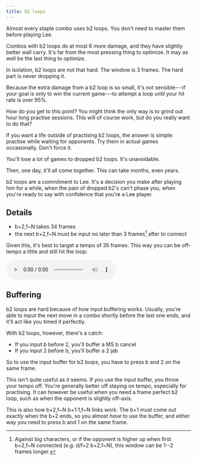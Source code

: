 ```yaml
---
title: b2 loops
---
```


Almost every staple combo uses b2 loops. You don't need to master them before
playing Lee.

Combos with b2 loops do at most 6 more damage, and they have slightly better
wall carry. It's far from the most pressing thing to optimize. It may as well
be the last thing to optimize.

In isolation, b2 loops are not that hard. The window is 3 frames. The hard
part is never dropping it.

Because the extra damage from a b2 loop is so small, it's not sensible---if
your goal is only to win the current game---to attempt a loop until your hit
rate is over 95%.

How do you get to this point? You might think the only way is to grind out
hour long practise sessions. This will of course work, but do you really want
to do that?

If you want a life outside of practising b2 loops, the answer is simple:
practise while waiting for opponents. Try them in actual games occasionally.
Don't force it.

You'll lose a lot of games to dropped b2 loops. It's unavoidable.

Then, one day, it'll all come together. This can take months, even years.

b2 loops are a commitment to Lee. It's a decision you make after playing
him for a while, when the pain of dropped b2's can't phase you, when you're
ready to say with confidence that you're a Lee player.

## Details

- b+2,f\~N takes 34 frames
- the next b+2,f\~N must be input no later than 3 frames[^1] after to connect

Given this, it's best to target a tempo of 35 frames. This way you can be
off-tempo a little and still hit the loop:

<audio controls loop src="/assets/sounds/b2-35-metronome.ogg">
  Your browser does not support the audio element.
</audio>

## Buffering

b2 loops are hard because of how input buffering works. Usually, you're able
to input the next move in a combo shortly before the last one ends, and it'll
act like you timed it perfectly.

With b2 loops, however, there's a catch:

- If you input b before 2, you'll buffer a MS b cancel
- If you input 2 before b, you'll buffer a 2 jab

So to use the input buffer for b2 loops, you have to press b and 2 on the same
frame.

This isn't quite useful as it seems. If you use the input buffer, you throw
your tempo off. You're generally better off staying on tempo, especially for
practising. It can however be useful when you need a frame perfect b2 loop,
such as when the opponent is slightly off-axis.

This is also how b+2,f\~N b+1:1,f\~N links work. The b+1 must come out exactly
when the b+2 ends, so you almost *have* to use the buffer, and either way you
need to press b and 1 on the same frame.

[^1]: Against big characters, or if the opponent is higher up when first
      b+2,f\~N connected (e.g. d/f+2 b+2,f\~N), this window can be 1--2
      frames longer.
